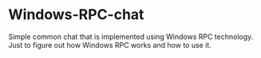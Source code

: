 # Windows-RPC-chat
Simple common chat that is implemented using Windows RPC technology.
Just to figure out how Windows RPC works and how to use it.
